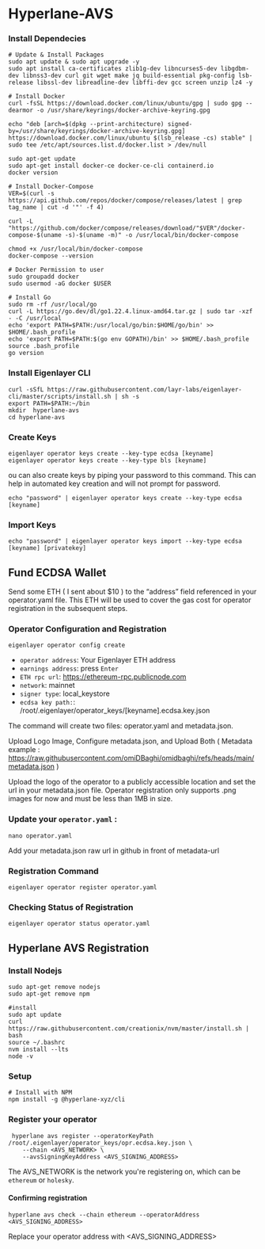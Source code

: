 # Hyperlane-AVS

### Install Dependecies 
```
# Update & Install Packages
sudo apt update & sudo apt upgrade -y
sudo apt install ca-certificates zlib1g-dev libncurses5-dev libgdbm-dev libnss3-dev curl git wget make jq build-essential pkg-config lsb-release libssl-dev libreadline-dev libffi-dev gcc screen unzip lz4 -y

# Install Docker
curl -fsSL https://download.docker.com/linux/ubuntu/gpg | sudo gpg --dearmor -o /usr/share/keyrings/docker-archive-keyring.gpg

echo "deb [arch=$(dpkg --print-architecture) signed-by=/usr/share/keyrings/docker-archive-keyring.gpg] https://download.docker.com/linux/ubuntu $(lsb_release -cs) stable" | sudo tee /etc/apt/sources.list.d/docker.list > /dev/null

sudo apt-get update
sudo apt-get install docker-ce docker-ce-cli containerd.io
docker version

# Install Docker-Compose
VER=$(curl -s https://api.github.com/repos/docker/compose/releases/latest | grep tag_name | cut -d '"' -f 4)

curl -L "https://github.com/docker/compose/releases/download/"$VER"/docker-compose-$(uname -s)-$(uname -m)" -o /usr/local/bin/docker-compose

chmod +x /usr/local/bin/docker-compose
docker-compose --version

# Docker Permission to user
sudo groupadd docker
sudo usermod -aG docker $USER

# Install Go
sudo rm -rf /usr/local/go
curl -L https://go.dev/dl/go1.22.4.linux-amd64.tar.gz | sudo tar -xzf - -C /usr/local
echo 'export PATH=$PATH:/usr/local/go/bin:$HOME/go/bin' >> $HOME/.bash_profile
echo 'export PATH=$PATH:$(go env GOPATH)/bin' >> $HOME/.bash_profile
source .bash_profile
go version
```

### Install Eigenlayer CLI 
```
curl -sSfL https://raw.githubusercontent.com/layr-labs/eigenlayer-cli/master/scripts/install.sh | sh -s
export PATH=$PATH:~/bin
mkdir  hyperlane-avs
cd hyperlane-avs
```

### Create Keys 
```
eigenlayer operator keys create --key-type ecdsa [keyname]
eigenlayer operator keys create --key-type bls [keyname]
```
ou can also create keys by piping your password to this command. This can help in automated key creation and will not prompt for password. 
```
echo "password" | eigenlayer operator keys create --key-type ecdsa [keyname]
```
### Import Keys 
```
echo "password" | eigenlayer operator keys import --key-type ecdsa [keyname] [privatekey]
```

## Fund ECDSA Wallet
Send some ETH ( I sent about $10 ) to the “address” field referenced in your operator.yaml file. This ETH will be used to cover the gas cost for operator registration in the subsequent steps.

### Operator Configuration and Registration
``` 
eigenlayer operator config create
```
- `operator address`: Your Eigenlayer ETH address
- `earnings address`: press `Enter`
- `ETH rpc url`: https://ethereum-rpc.publicnode.com
- `network`: mainnet
- `signer type`: local_keystore
- `ecdsa key path:`: /root/.eigenlayer/operator_keys/[keyname].ecdsa.key.json

The command will create two files: operator.yaml and metadata.json.

Upload Logo Image, Configure metadata.json, and Upload Both ( Metadata example : https://raw.githubusercontent.com/omiDBaghi/omidbaghi/refs/heads/main/metadata.json ) 

Upload the logo of the operator to a publicly accessible location and set the url in your metadata.json file. Operator registration only supports .png images for now and must be less than 1MB in size.

### Update your `operator.yaml` : 
``` 
nano operator.yaml
```
Add your metadata.json raw url in github in front of metadata-url

### Registration Command 
```
eigenlayer operator register operator.yaml
```
### Checking Status of Registration
``` 
eigenlayer operator status operator.yaml
```

## Hyperlane AVS Registration 

### Install Nodejs 
``` 
sudo apt-get remove nodejs
sudo apt-get remove npm

#install 
sudo apt update
curl https://raw.githubusercontent.com/creationix/nvm/master/install.sh | bash
source ~/.bashrc
nvm install --lts
node -v
```

### Setup
``` 
# Install with NPM
npm install -g @hyperlane-xyz/cli
```

### Register your operator 
```
 hyperlane avs register --operatorKeyPath /root/.eigenlayer/operator_keys/opr.ecdsa.key.json \
    --chain <AVS_NETWORK> \
    --avsSigningKeyAddress <AVS_SIGNING_ADDRESS>
```
The AVS_NETWORK is the network you're registering on, which can be `ethereum` or `holesky`.

#### Confirming registration
```
hyperlane avs check --chain ethereum --operatorAddress <AVS_SIGNING_ADDRESS>
``` 
Replace your operator address with <AVS_SIGNING_ADDRESS>


